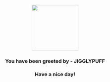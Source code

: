 <p align="center">
            <img src="https://raw.githubusercontent.com/PokeAPI/sprites/master/sprites/pokemon/39.png" width="150" height="150">
          </p>
          <h3 align="center">You have been greeted by - <b>JIGGLYPUFF</b></h3>
          <h3 align="center">Have a nice day!</h3>
